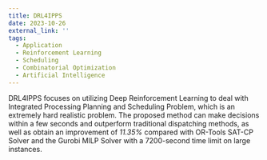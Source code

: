 ```yaml
---
title: DRL4IPPS
date: 2023-10-26
external_link: ''
tags:
  - Application
  - Reinforcement Learning
  - Scheduling
  - Combinatorial Optimization
  - Artificial Intelligence
---
```


DRL4IPPS focuses on utilizing Deep Reinforcement Learning to deal with Integrated Processing Planning and Scheduling Problem, which is an extremely hard realistic problem. The proposed method can make decisions within a few seconds and outperform traditional dispatching methods, as well as obtain an improvement of *11.35%* compared with OR-Tools SAT-CP Solver and the Gurobi MILP Solver with a 7200-second time limit on large instances.

<!--more-->
